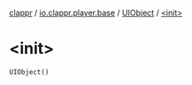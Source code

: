 [clappr](../../index.md) / [io.clappr.player.base](../index.md) / [UIObject](index.md) / [&lt;init&gt;](.)

# &lt;init&gt;

`UIObject()`